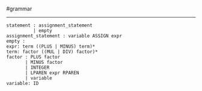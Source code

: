 <!--
 * @Author: Chipen Hsiao
 * @Date: 2020-05-01
 * @LastEditTime: 2020-04-17 18:55:07
 * @Description: file content
 -->
#grammar

---
    statement : assignment_statement
              | empty
    assignment_statement : variable ASSIGN expr
    empty :
    expr: term ((PLUS | MINUS) term)*
    term: factor ((MUL | DIV) factor)*
    factor : PLUS factor
           | MINUS factor
           | INTEGER
           | LPAREN expr RPAREN
           | variable
    variable: ID